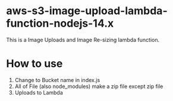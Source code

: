 # aws-s3-image-upload-lambda-function-nodejs-14.x

This is a Image Uploads and Image Re-sizing lambda function.

# How to use

1. Change to Bucket name in index.js
2. All of File (also node_modules) make a zip file except zip file
3. Uploads to Lambda 
